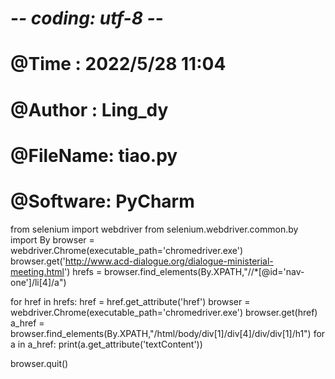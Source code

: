 # -*- coding: utf-8 -*-
# @Time    : 2022/5/28 11:04
# @Author  : Ling_dy
# @FileName: tiao.py
# @Software: PyCharm
from selenium import webdriver
from selenium.webdriver.common.by import By
browser = webdriver.Chrome(executable_path='chromedriver.exe')
browser.get('http://www.acd-dialogue.org/dialogue-ministerial-meeting.html')
hrefs = browser.find_elements(By.XPATH,"//*[@id='nav-one']/li[4]/a")

for href in hrefs:
    href = href.get_attribute('href')
    browser = webdriver.Chrome(executable_path='chromedriver.exe')
    browser.get(href)
    a_href = browser.find_elements(By.XPATH,"/html/body/div[1]/div[4]/div/div[1]/h1")
    for a in a_href:
        print(a.get_attribute('textContent'))

browser.quit()

